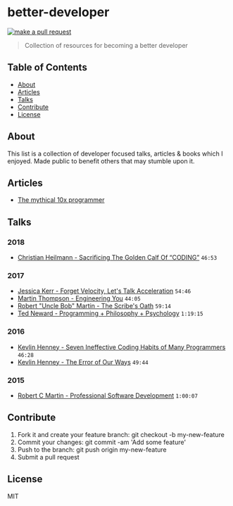 # better-developer

[![make a pull request](https://img.shields.io/badge/PRs-welcome-brightgreen.svg?style=flat-square)](http://makeapullrequest.com)

> Collection of resources for becoming a better developer

## Table of Contents

* [About](#about)
* [Articles](#articles)
* [Talks](#talks)
* [Contribute](#contribute)
* [License](#license)

## About

This list is a collection of developer focused talks, articles & books which I enjoyed. Made public to benefit others that may stumble upon it.

## Articles

* [The mythical 10x programmer](http://antirez.com/news/112)

## Talks

### 2018

* [Christian Heilmann - Sacrificing The Golden Calf Of “CODING”](https://www.youtube.com/watch?v=xMU9XuUtOOY) `46:53`

### 2017

* [Jessica Kerr - Forget Velocity, Let's Talk Acceleration](https://www.youtube.com/watch?v=Lbcyyu8XB_Y) `54:46`
* [Martin Thompson - Engineering You](https://www.youtube.com/watch?v=S4LzzuMTqjs) `44:05`
* [Robert "Uncle Bob" Martin - The Scribe's Oath](https://www.youtube.com/watch?v=Tng6Fox8EfI) `59:14`
* [Ted Neward - Programming + Philosophy + Psychology](https://www.youtube.com/watch?v=NvH3qarVPcA) `1:19:15`

### 2016

* [Kevlin Henney - Seven Ineffective Coding Habits of Many Programmers](https://www.youtube.com/watch?v=ZsHMHukIlJY) `46:28`
* [Kevlin Henney - The Error of Our Ways](https://www.youtube.com/watch?v=IiGXq3yY70o) `49:44`

### 2015

* [Robert C Martin - Professional Software Development](https://www.youtube.com/watch?v=zwtg7lIMUaQ) `1:00:07`

## Contribute

1.  Fork it and create your feature branch: git checkout -b my-new-feature
2.  Commit your changes: git commit -am 'Add some feature'
3.  Push to the branch: git push origin my-new-feature
4.  Submit a pull request

## License

MIT
